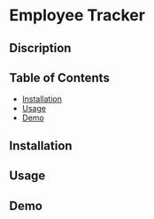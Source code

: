 # Employee Tracker

## Discription

## Table of Contents

* [Installation](#installation)
* [Usage](#usage)
* [Demo](#demo)

## Installation

## Usage

## Demo
